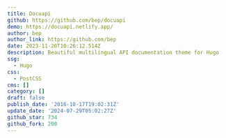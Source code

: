 ```yaml
---
title: Docuapi
github: https://github.com/bep/docuapi
demo: https://docuapi.netlify.app/
author: bep
author_link: https://github.com/bep
date: 2023-11-26T10:26:12.514Z
description: Beautiful multilingual API documentation theme for Hugo
ssg:
  - Hugo
css:
  - PostCSS
cms: []
category: []
draft: false
publish_date: '2016-10-17T19:02:31Z'
update_date: '2024-07-29T05:02:27Z'
github_star: 734
github_fork: 200
---
```

